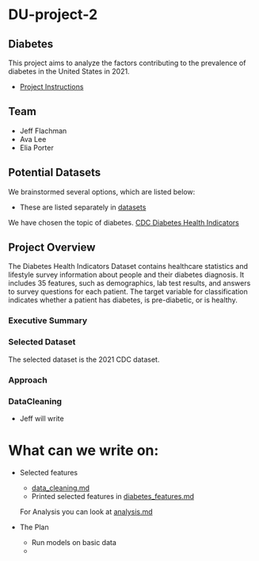 # DU-project-2
## Diabetes
This project aims to analyze the factors contributing to the prevalence of diabetes in the United States in 2021.

- [Project Instructions](project-2-overview.md)

## Team
 - Jeff Flachman
 - Ava Lee
 - Elia Porter


 ## Potential Datasets
We brainstormed several options, which are listed below:

- These are listed separately in [datasets](data_sets.md)
  
We have chosen the topic of diabetes.
[CDC Diabetes Health Indicators](https://archive.ics.uci.edu/dataset/891/cdc+diabetes+health+indicators)


## Project Overview
The Diabetes Health Indicators Dataset contains healthcare statistics and lifestyle survey information about people and their diabetes diagnosis. It includes 35 features, such as demographics, lab test results, and answers to survey questions for each patient. The target variable for classification indicates whether a patient has diabetes, is pre-diabetic, or is healthy.
### Executive Summary


### Selected Dataset
The selected dataset is the 2021 CDC dataset.

### Approach

### DataCleaning 

- Jeff will write



# What can we write on:

- Selected features
    - [data_cleaning.md](data_cleaning.md)
    - Printed selected features in [diabetes_features.md](diabetes_features.md)

    For Analysis you can look at [analysis.md](analysis.md)



- The Plan
    - Run models on basic data
    - 
